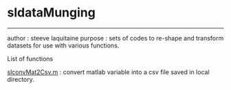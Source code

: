 # sldataMunging
----------------

author : steeve laquitaine
purpose : sets of codes to re-shape and transform datasets for use with various functions.

List of functions 

[slconvMat2Csv.m](slconvMatToCsv.m) : convert matlab variable into a csv file saved in local directory.
